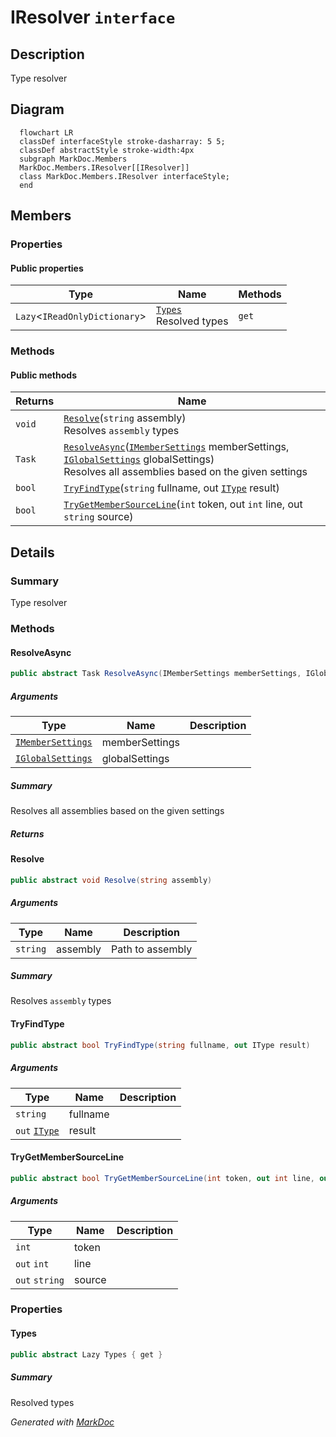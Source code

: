 # IResolver `interface`

## Description
Type resolver

## Diagram
```mermaid
  flowchart LR
  classDef interfaceStyle stroke-dasharray: 5 5;
  classDef abstractStyle stroke-width:4px
  subgraph MarkDoc.Members
  MarkDoc.Members.IResolver[[IResolver]]
  class MarkDoc.Members.IResolver interfaceStyle;
  end
```

## Members
### Properties
#### Public  properties
| Type | Name | Methods |
| --- | --- | --- |
| `Lazy`&lt;`IReadOnlyDictionary`&gt; | [`Types`](markdocmembers-IResolver.md#types)<br>Resolved types | `get` |

### Methods
#### Public  methods
| Returns | Name |
| --- | --- |
| `void` | [`Resolve`](markdocmembers-IResolver.md#resolve)(`string` assembly)<br>Resolves `assembly` types |
| `Task` | [`ResolveAsync`](markdocmembers-IResolver.md#resolveasync)([`IMemberSettings`](./markdocmembers-IMemberSettings.md) memberSettings, [`IGlobalSettings`](./markdoccore-IGlobalSettings.md) globalSettings)<br>Resolves all assemblies based on the given settings |
| `bool` | [`TryFindType`](markdocmembers-IResolver.md#tryfindtype)(`string` fullname, out [`IType`](./markdocmemberstypes-IType.md) result) |
| `bool` | [`TryGetMemberSourceLine`](markdocmembers-IResolver.md#trygetmembersourceline)(`int` token, out `int` line, out `string` source) |

## Details
### Summary
Type resolver

### Methods
#### ResolveAsync
```csharp
public abstract Task ResolveAsync(IMemberSettings memberSettings, IGlobalSettings globalSettings)
```
##### Arguments
| Type | Name | Description |
| --- | --- | --- |
| [`IMemberSettings`](./markdocmembers-IMemberSettings.md) | memberSettings |   |
| [`IGlobalSettings`](./markdoccore-IGlobalSettings.md) | globalSettings |   |

##### Summary
Resolves all assemblies based on the given settings

##### Returns


#### Resolve
```csharp
public abstract void Resolve(string assembly)
```
##### Arguments
| Type | Name | Description |
| --- | --- | --- |
| `string` | assembly | Path to assembly |

##### Summary
Resolves `assembly` types

#### TryFindType
```csharp
public abstract bool TryFindType(string fullname, out IType result)
```
##### Arguments
| Type | Name | Description |
| --- | --- | --- |
| `string` | fullname |   |
| `out` [`IType`](./markdocmemberstypes-IType.md) | result |   |

#### TryGetMemberSourceLine
```csharp
public abstract bool TryGetMemberSourceLine(int token, out int line, out string source)
```
##### Arguments
| Type | Name | Description |
| --- | --- | --- |
| `int` | token |   |
| `out` `int` | line |   |
| `out` `string` | source |   |

### Properties
#### Types
```csharp
public abstract Lazy Types { get }
```
##### Summary
Resolved types

*Generated with* [*MarkDoc*](https://github.com/hailstorm75/MarkDoc.Core)
